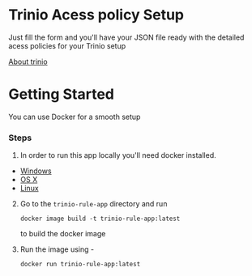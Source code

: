 # Trinio Acess policy Setup

Just fill the form and you'll have your JSON file ready with the detailed acess policies for your Trinio setup 

[About trinio](https://trino.io/)

# Getting Started

You can use Docker for a smooth setup

### Steps

1. In order to run this app locally you'll need docker installed.

* [Windows](https://docs.docker.com/windows/started)
* [OS X](https://docs.docker.com/mac/started/)
* [Linux](https://docs.docker.com/linux/started/)

2. Go to the `trinio-rule-app` directory and run
    ```shell
    docker image build -t trinio-rule-app:latest
    ```
    to build the docker image

3. Run the image using - 
    ```shell
    docker run trinio-rule-app:latest
    ```
